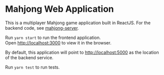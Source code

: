 # Mahjong Web Application

This is a multiplayer Mahjong game application built in ReactJS. For the backend code, see [mahjong-server](https://github.com/nxho/mahjong-server).

Run `yarn start` to run the frontend application.<br>
Open [http://localhost:3000](http://localhost:3000) to view it in the browser.

By default, this application will point to [http://localhost:5000](http://localhost:5000) as the location of the backend service.

Run `yarn test` to run tests.


